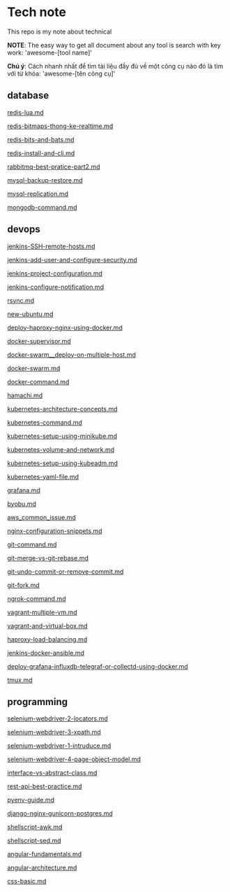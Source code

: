 # Tech note

This repo is my note about technical

**NOTE**: The easy way to get all document about any tool is search with key work: 'awesome-[tool name]'

**Chú ý**: Cách nhanh nhất để tìm tài liệu đầy đủ về một công cụ nào đó là tìm với từ khóa: 'awesome-[tên công cụ]'

database
---

[redis-lua.md](database/redis/redis-lua.md)

[redis-bitmaps-thong-ke-realtime.md](database/redis/redis-bitmaps-thong-ke-realtime.md)

[redis-bits-and-bats.md](database/redis/redis-bits-and-bats.md)

[redis-install-and-cli.md](database/redis/redis-install-and-cli.md)

[rabbitmq-best-pratice-part2.md](database/rabbitmq/rabbitmq-best-pratice-part2.md)

[mysql-backup-restore.md](database/mysql/mysql-backup-restore.md)

[mysql-replication.md](database/mysql/mysql-replication.md)

[mongodb-command.md](database/mongo/mongodb-command.md)

devops
---

[jenkins-SSH-remote-hosts.md](devops/jenkins/jenkins-SSH-remote-hosts.md)

[jenkins-add-user-and-configure-security.md](devops/jenkins/jenkins-add-user-and-configure-security.md)

[jenkins-project-configuration.md](devops/jenkins/jenkins-project-configuration.md)

[jenkins-configure-notification.md](devops/jenkins/jenkins-configure-notification.md)

[rsync.md](devops/rsync/rsync.md)

[new-ubuntu.md](devops/ubuntu/new-ubuntu.md)

[deploy-haproxy-nginx-using-docker.md](devops/docker/deploy-haproxy-nginx-using-docker.md)

[docker-supervisor.md](devops/docker/docker-supervisor.md)

[docker-swarm__deploy-on-multiple-host.md](devops/docker/docker-swarm__deploy-on-multiple-host.md)

[docker-swarm.md](devops/docker/docker-swarm.md)

[docker-command.md](devops/docker/docker-command.md)

[hamachi.md](devops/hamachi/hamachi.md)

[kubernetes-architecture-concepts.md](devops/kubernetes/kubernetes-architecture-concepts.md)

[kubernetes-command.md](devops/kubernetes/kubernetes-command.md)

[kubernetes-setup-using-minikube.md](devops/kubernetes/kubernetes-setup-using-minikube.md)

[kubernetes-volume-and-network.md](devops/kubernetes/kubernetes-volume-and-network.md)

[kubernetes-setup-using-kubeadm.md](devops/kubernetes/kubernetes-setup-using-kubeadm.md)

[kubernetes-yaml-file.md](devops/kubernetes/kubernetes-yaml-file.md)

[grafana.md](devops/grafana/grafana.md)

[byobu.md](devops/byobu/byobu.md)

[aws_common_issue.md](devops/aws/aws_common_issue.md)

[nginx-configuration-snippets.md](devops/nginx/nginx-configuration-snippets.md)

[git-command.md](devops/git/git-command.md)

[git-merge-vs-git-rebase.md](devops/git/git-merge-vs-git-rebase.md)

[git-undo-commit-or-remove-commit.md](devops/git/git-undo-commit-or-remove-commit.md)

[git-fork.md](devops/git/git-fork.md)

[ngrok-command.md](devops/ngrok/ngrok-command.md)

[vagrant-multiple-vm.md](devops/vagrant/vagrant-multiple-vm.md)

[vagrant-and-virtual-box.md](devops/vagrant/vagrant-and-virtual-box.md)

[haproxy-load-balancing.md](devops/haproxy/haproxy-load-balancing.md)

[jenkins-docker-ansible.md](devops/ci-cd/jenkins-docker-ansible.md)

[deploy-grafana-influxdb-telegraf-or-collectd-using-docker.md](devops/monitor/deploy-grafana-influxdb-telegraf-or-collectd-using-docker.md)

[tmux.md](devops/tmux/tmux.md)

programming
---

[selenium-webdriver-2-locators.md](programming/selenium/selenium-webdriver-2-locators.md)

[selenium-webdriver-3-xpath.md](programming/selenium/selenium-webdriver-3-xpath.md)

[selenium-webdriver-1-intruduce.md](programming/selenium/selenium-webdriver-1-intruduce.md)

[selenium-webdriver-4-page-object-model.md](programming/selenium/selenium-webdriver-4-page-object-model.md)

[interface-vs-abstract-class.md](programming/oop/interface-vs-abstract-class.md)

[rest-api-best-practice.md](programming/rest-api/rest-api-best-practice.md)

[pyenv-guide.md](programming/pyenv/pyenv-guide.md)

[django-nginx-gunicorn-postgres.md](programming/django/django-nginx-gunicorn-postgres.md)

[shellscript-awk.md](programming/shellscript/shellscript-awk.md)

[shellscript-sed.md](programming/shellscript/shellscript-sed.md)

[angular-fundamentals.md](programming/angular/angular-fundamentals.md)

[angular-architecture.md](programming/angular/angular-architecture.md)

[css-basic.md](programming/css/css-basic.md)

